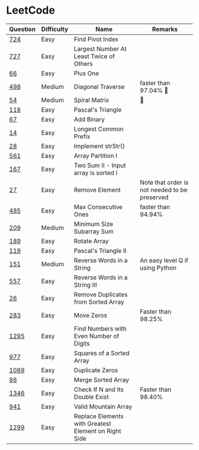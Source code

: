 # LeetCode

| Question                                                                                    | Difficulty | Name                                                 | Remarks                                       |
| ------------------------------------------------------------------------------------------- | ---------- | ---------------------------------------------------- | --------------------------------------------- |
| [724](https://leetcode.com/problems/find-pivot-index/)                                      | Easy       | Find Pivot Index                                     |                                               |
| [727](https://leetcode.com/problems/largest-number-at-least-twice-of-others/solution/)      | Easy       | Largest Number At Least Twice of Others              |                                               |
| [66](https://leetcode.com/problems/plus-one/)                                               | Easy       | Plus One                                             |                                               |
| [498](https://leetcode.com/problems/diagonal-traverse/)                                     | Medium     | Diagonal Traverse                                    | faster than 97.04% 🔁                          |
| [54](https://leetcode.com/problems/spiral-matrix/)                                          | Medium     | Spiral Matrix                                        | 🔁                                             |
| [118](https://leetcode.com/problems/pascals-triangle/)                                      | Easy       | Pascal's Triangle                                    |                                               |
| [67](https://leetcode.com/problems/add-binary/)                                             | Easy       | Add Binary                                           |                                               |
| [14](https://leetcode.com/problems/longest-common-prefix/)                                  | Easy       | Longest Common Prefix                                |                                               |
| [28](https://leetcode.com/problems/implement-strstr/)                                       | Easy       | Implement strStr()                                   |                                               |
| [561](https://leetcode.com/problems/array-partition-i/)                                     | Easy       | Array Partition I                                    |                                               |
| [167](https://leetcode.com/problems/two-sum-ii-input-array-is-sorted/)                      | Easy       | Two Sum II - Input array is sorted I                 |                                               |
| [27](https://leetcode.com/problems/remove-element/)                                         | Easy       | Remove Element                                       | Note that order is not needed to be preserved |
| [485](https://leetcode.com/problems/max-consecutive-ones/)                                  | Easy       | Max Consecutive Ones                                 | faster than 94.94%                            |
| [209](https://leetcode.com/problems/minimum-size-subarray-sum/)                             | Medium     | Minimum Size Subarray Sum                            |                                               |
| [189](https://leetcode.com/problems/rotate-array/)                                          | Easy       | Rotate Array                                         |                                               |
| [119](https://leetcode.com/problems/pascals-triangle-ii/)                                   | Easy       | Pascal's Triangle II                                 |                                               |
| [151](https://leetcode.com/problems/reverse-words-in-a-string/)                             | Medium     | Reverse Words in a String                            | An easy level Q if using Python               |
| [557](https://leetcode.com/problems/reverse-words-in-a-string-iii/)                         | Easy       | Reverse Words in a String III                        |                                               |
| [26](https://leetcode.com/problems/remove-duplicates-from-sorted-array/)                    | Easy       | Remove Duplicates from Sorted Array                  |                                               |
| [283](https://leetcode.com/problems/move-zeroes/)                                           | Easy       | Move Zeros                                           | Faster than 98.25%                            |
| [1295](https://leetcode.com/problems/find-numbers-with-even-number-of-digits/)              | Easy       | Find Numbers with Even Number of Digits              |                                               |
| [977](https://leetcode.com/problems/squares-of-a-sorted-array/)                             | Easy       | Squares of a Sorted Array                            |                                               |
| [1089](https://leetcode.com/problems/duplicate-zeros/)                                      | Easy       | Duplicate Zeros                                      |                                               |
| [88](https://leetcode.com/problems/merge-sorted-array/)                                     | Easy       | Merge Sorted Array                                   |                                               |
| [1346](https://leetcode.com/problems/check-if-n-and-its-double-exist/)                      | Easy       | Check If N and Its Double Exist                      | Faster than 98.40%                            |
| [941](https://leetcode.com/problems/valid-mountain-array/)                                  | Easy       | Valid Mountain Array                                 |                                               |
| [1299](https://leetcode.com/problems/replace-elements-with-greatest-element-on-right-side/) | Easy       | Replace Elements with Greatest Element on Right Side |                                               |

